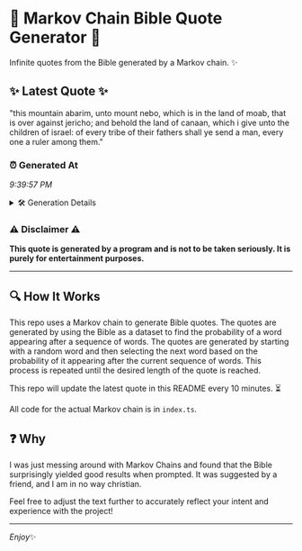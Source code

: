 # 📖 Markov Chain Bible Quote Generator 📖

Infinite quotes from the Bible generated by a Markov chain. ✨

## ✨ Latest Quote ✨
"this mountain abarim, unto mount nebo, which is in the land of moab, that is over against jericho; and behold the land of canaan, which i give unto the children of israel: of every tribe of their fathers shall ye send a man, every one a ruler among them."

### ⏰ Generated At
*9:39:57 PM*

<details>
    <summary>🛠️ Generation Details</summary>
    <p>
        <strong>🌱 Seed:</strong> this<br>
        <strong>🔄 Iterations:</strong> 48<br>
        <strong>📜 Context History:</strong><br>[ this ]: mountain<br>[ this, mountain ]: abarim,<br>[ this, mountain, abarim, ]: unto<br>[ this, mountain, abarim,, unto ]: mount<br>[ this, mountain, abarim,, unto, mount ]: nebo,<br>[ this, mountain, abarim,, unto, mount, nebo, ]: which<br>[ mountain, abarim,, unto, mount, nebo,, which ]: is<br>[ abarim,, unto, mount, nebo,, which, is ]: in<br>[ unto, mount, nebo,, which, is, in ]: the<br>[ mount, nebo,, which, is, in, the ]: land<br>[ nebo,, which, is, in, the, land ]: of<br>[ which, is, in, the, land, of ]: moab,<br>[ is, in, the, land, of, moab, ]: that<br>[ in, the, land, of, moab,, that ]: is<br>[ the, land, of, moab,, that, is ]: over<br>[ land, of, moab,, that, is, over ]: against<br>[ of, moab,, that, is, over, against ]: jericho;<br>[ moab,, that, is, over, against, jericho; ]: and<br>[ that, is, over, against, jericho;, and ]: behold<br>[ is, over, against, jericho;, and, behold ]: the<br>[ over, against, jericho;, and, behold, the ]: land<br>[ against, jericho;, and, behold, the, land ]: of<br>[ jericho;, and, behold, the, land, of ]: canaan,<br>[ and, behold, the, land, of, canaan, ]: which<br>[ behold, the, land, of, canaan,, which ]: i<br>[ the, land, of, canaan,, which, i ]: give<br>[ land, of, canaan,, which, i, give ]: unto<br>[ of, canaan,, which, i, give, unto ]: the<br>[ canaan,, which, i, give, unto, the ]: children<br>[ which, i, give, unto, the, children ]: of<br>[ i, give, unto, the, children, of ]: israel:<br>[ give, unto, the, children, of, israel: ]: of<br>[ unto, the, children, of, israel:, of ]: every<br>[ the, children, of, israel:, of, every ]: tribe<br>[ children, of, israel:, of, every, tribe ]: of<br>[ of, israel:, of, every, tribe, of ]: their<br>[ israel:, of, every, tribe, of, their ]: fathers<br>[ of, every, tribe, of, their, fathers ]: shall<br>[ every, tribe, of, their, fathers, shall ]: ye<br>[ tribe, of, their, fathers, shall, ye ]: send<br>[ of, their, fathers, shall, ye, send ]: a<br>[ their, fathers, shall, ye, send, a ]: man,<br>[ fathers, shall, ye, send, a, man, ]: every<br>[ shall, ye, send, a, man,, every ]: one<br>[ ye, send, a, man,, every, one ]: a<br>[ send, a, man,, every, one, a ]: ruler<br>[ a, man,, every, one, a, ruler ]: among<br>[ man,, every, one, a, ruler, among ]: them.<br>
    </p>
</details>

### ⚠️ Disclaimer ⚠️
**This quote is generated by a program and is not to be taken seriously. It is purely for entertainment purposes.**

---

## 🔍 How It Works

This repo uses a Markov chain to generate Bible quotes. The quotes are generated by using the Bible as a dataset to find the probability of a word appearing after a sequence of words. The quotes are generated by starting with a random word and then selecting the next word based on the probability of it appearing after the current sequence of words. This process is repeated until the desired length of the quote is reached.

This repo will update the latest quote in this README every 10 minutes. ⏳

All code for the actual Markov chain is in `index.ts`.

## ❓ Why

I was just messing around with Markov Chains and found that the Bible surprisingly yielded good results when prompted. 
It was suggested by a friend, and I am in no way christian.

Feel free to adjust the text further to accurately reflect your intent and experience with the project!

---

*Enjoy*✨
